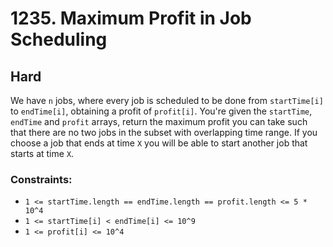 # 1235. Maximum Profit in Job Scheduling

## Hard

We have `n` jobs, where every job is scheduled to be done from `startTime[i]` to `endTime[i]`, obtaining a profit
of `profit[i]`. You're given the `startTime`, `endTime` and `profit` arrays, return the maximum profit you can take such
that there are no two jobs in the subset with overlapping time range. If you choose a job that ends at time `X` you will
be able to start another job that starts at time `X`.

### Constraints:

- `1 <= startTime.length == endTime.length == profit.length <= 5 * 10^4`
- `1 <= startTime[i] < endTime[i] <= 10^9`
- `1 <= profit[i] <= 10^4`
